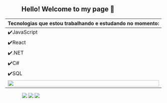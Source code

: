 ## &emsp; &emsp; Hello! Welcome to my page 👋

<div>

  | Tecnologias que estou trabalhando e estudando no momento: |
  | ------------- |
  | ✔️JavaScript |
  | ✔️React  |
  |✔️.NET |
  |✔️C# |
  |✔️SQL |
  |  <img width="100%" src="https://brenocarneiro-stats.vercel.app/api/top-langs/?username=BrenoCarneiro&layout=compact&theme=transparent"/> |

<div align="left">
&emsp; &emsp; &emsp; <a href="https://twitter.com/brenofssc" target="_blank"><img src="https://img.shields.io/badge/Twitter-1DA1F2?style=for-the-badge&logo=twitter&logoColor=white" target="_blank"></a>
  <a href="https://t.me/BrenoCarneiro" target="_blank"><img src="https://img.shields.io/badge/-Telegram-229ED9?style=for-the-badge&logo=telegram&logoColor=white" target="_blank"></a>
  <a href="https://www.linkedin.com/in/brenofssc/" target="_blank"><img src="https://img.shields.io/badge/-LinkedIn-%230077B5?style=for-the-badge&logo=linkedin&logoColor=white" target="_blank"></a>  
</div>
